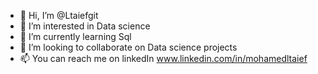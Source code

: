 - 👋 Hi, I’m @Ltaiefgit
- 👀 I’m interested in Data science
- 🌱 I’m currently learning Sql
- 💞️ I’m looking to collaborate on Data science projects
- 📫 You can reach me on linkedIn  www.linkedin.com/in/mohamedltaief

<!---
Ltaiefgit/Ltaiefgit is a ✨ special ✨ repository because its `README.md` (this file) appears on your GitHub profile.
You can click the Preview link to take a look at your changes.
--->
